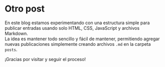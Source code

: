 # Otro post

En este blog estamos experimentando con una estructura simple para publicar entradas usando solo HTML, CSS, JavaScript y archivos Markdown.  
La idea es mantener todo sencillo y fácil de mantener, permitiendo agregar nuevas publicaciones simplemente creando archivos `.md` en la carpeta `posts`.

¡Gracias por visitar y seguir el proceso!
